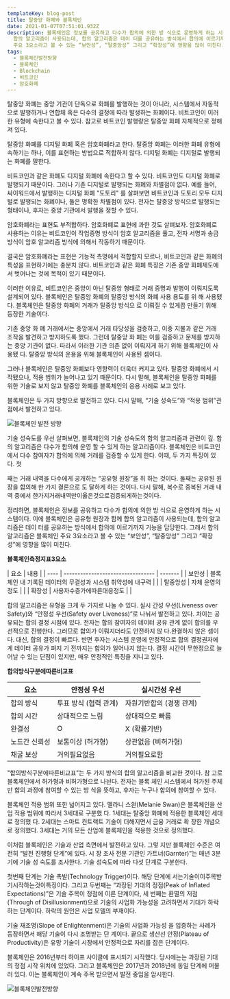 ```yaml
---
templateKey: blog-post
title: 탈중앙 화폐와 블록체인
date: 2021-01-07T07:51:01.932Z
description: 블록체인은 정보를 공유하고 다수가 합의에 의한 방 식으로 운영하게 하는 시스템이다. 이에 블록체인은 공유형 원장과 함께
  합의 알고리즘이 사용되는데, 합의 알고리즘은 데이 터를 공유하는 방식에서 합의에 이르기까지 기능을 담당한다. 그래서 합의 알고리즘은 블록체인
  주요 3요소라고 볼 수 있는 “보안성”, “탈중앙성” 그리고 “확장성”에 영향을 많이 미친다.
tags:
  - 블록체인발전방향
  - 블록체인
  - Blockchain
  - 비트코인
  - 암호화폐
---
```

탈중앙 화폐는 중앙 기관이 단독으로 화폐를 발행하는 것이 아니라, 시스템에서 자동적으로 발행하거나 연합체 혹은 다수의 결정에 따라 발생하는 화폐이다. 비트코인이 이러한 유형에 속한다고 볼 수 있다. 참고로 비트코인 발행량은 탈중앙 화폐 자체적으로 정해져 있다.

탈중앙 화폐를 디지털 화폐 혹은 암호화폐라고 한다. 탈중앙 화폐는 이러한 화폐 유형에 속하기는 하나, 이를 표현하는 방법으로 적합하지 않다. 디지털 화폐는 디지털로 발행되는 화폐를 말한다. 

비트코인과 같은 화폐도 디지털 화폐에 속한다고 할 수 있다. 비트코인도 디지털 화폐로 발행되기 때문이다. 그러나 기존 디지털로 발행되는 화폐와 차별점이 없다. 예를 들어, 싸이워드에서 발행하는 디지털 화폐 "도토리" 를 살펴보면 비트코인과 도토리 모두 디지털로 발행되는 화폐이나, 둘은 명확한 차별점이 있다. 전자는 탈중앙 방식으로 발행되는 형태이나, 후자는 중앙 기관에서 발행을 정할 수 있다. 

암호화폐라는 표현도 부적합하다. 암호화폐로 표현에 과한 것도 살펴보자. 암호화폐로 사용하는 이유는 비트코인이 작업증명 방식이 암호 알고리즘을 풀고, 전자 서명과 송금 방식이 암호 알고리즘 방식에 의해서 작동하기 때문이다.

결국은 암호화폐라는 표현은 기능적 측명에서 적합할지 모르나, 비트코인과 같은 화폐의 특성을 표현하기에는 충분치 않다. 비트코인과 같은 화폐 특징은 기존 중앙 화폐제도에서 벗어나는 것에 목적이 있기 때문이다. 

이러한 이유로, 비트코인은 중앙이 아닌 탈중앙 형태로 거래 증명과 발행이 이뤄지도록 설계되어 있다. 블록체인은 탈중앙 화폐의 탈중앙 방식의 화폐 사용 용도를 위 해 사용됐다. 블록체인은 탈중앙 화폐의 거래가 탈중앙 방식으 로 이뤄질 수 있게끔 만들기 위해 등장한 기술이다. 

기존 중앙 화 폐 거래에서는 중앙에서 거래 타당성을 검증하고, 이중 지불과 같은 거래 조작을 발견하고 방지하도록 했다. 그런데 탈중앙 화 폐는 이를 검증하고 문제를 방지하는 중앙 기관이 없다. 따라서 이러한 기관 의존 없이 이뤄지게 하기 위해 블록체인이 사용됐 다. 탈중앙 방식의 운용을 위해 블록체인이 사용된 셈이다.

그러나 블록체인은 탈중앙 화폐보다 영향력이 더욱더 커지고 있다. 탈중앙 화폐에서 시작됐으나, 적용 범위가 늘어나고 있기 때문이다. 다시 말해, 블록체인을 탈중앙 화폐를 위한 기술로 보지 않고 탈중앙 화폐를 블록체인의 응용 사례로 보고 있다.

블록체인은 두 가지 방향으로 발전하고 있다. 다시 말해, “기술 성숙도”와 “적용 범위”관점에서 발전하고 있다.

![블록체인 발전 방향](/assets/블록체인-발전-방향.jpg "블록체인 발전 방향")

기술 성숙도를 우선 살펴보면, 블록체인의 기술 성숙도의 합의 알고리즘과 관련이 깊. 합의 알고리즘은 다수가 합의해 운영 할 수 있게 하는 알고리즘이다. 블록체인은 비트코인에서 다수 참여자가 합의에 의해 거래를 검증할 수 있게 한다. 이때, 두 가지 특징이 있다. 첫

째는 거래 내역을 다수에게 공개하는 “공유형 원장”을 취 하는 것이다. 둘째는 공유된 원장을 합의해 한 가지 결론으로 도 달하게 하는 것이다. 다시 말해, 복수로 중복된 거래 내역 중에서 한가지거래내역만이옳은것으로검증되게하는것이다.

정리하면, 블록체인은 정보를 공유하고 다수가 합의에 의한 방 식으로 운영하게 하는 시스템이다. 이에 블록체인은 공유형 원장과 함께 합의 알고리즘이 사용되는데, 합의 알고리즘은 데이 터를 공유하는 방식에서 합의에 이르기까지 기능을 담당한다. 그래서 합의 알고리즘은 블록체인 주요 3요소라고 볼 수 있는 “보안성”, “탈중앙성” 그리고 “확장성”에 영향을 많이 미친다.

**블록체인측정지표3요소**

| 요소   | 내용                            |
| ---- | --------------------------------- | ------- |
| 보안성  | 블록체인 내 기록된 데이터의 무결성과 시스템 취약성에 내구력 |         |
| 탈중앙성 | 자체 운영의 정도                         |         |
| 확장성  | 사용자수증가에따른대응정도                     |         |

합의 알고리즘은 유형을 크게 두 가지로 나눌 수 있다. 실시 간성 우선(Liveness over Safety)와 “안정성 우선(Safety over Liveness)”로 나눠서 발전하고 있다. 차이는 공유되는 합의 결정 시점에 있다. 전자는 합의 참여자의 데이터 공유 관계 없이 합의를 우선적으로 진행한다. 그러므로 합의가 이뤄지더라도 안전하지 않 다.완결하지 않은 셈이다. 대신, 합의 결정이 빠르다. 반면 후자는 시스템 운영에 안정적으로 합의 결정권자에게 데이터 공유가 펴지 기 전까지는 합의가 일어나지 않는다. 결정 시간이 무한정으로 늘 어날 수 있는 단점이 있지만, 매우 안정적인 특징을 지니고 있다.

**합의방식구분에따른비교표**

| 요소      | 안정성 우선            |  실시간성 우선              |
| ------- | ------------- | -------------- |
| 합의 방식   | 투표 방식 (협력 관계) | 자원기반합의 (경쟁 관계) |
| 합의 시간   | 상대적으로 느림      | 상대적으로 빠름       |
| 완결성     | O             | X (확률기반)       |
| 노드간 신뢰성 | 보통이상 (허가형)    | 상관없음 (비허가형)    |
| 채굴 보상   | 거의필요없음        | 거의필요로함         |

"합의방식구분에따른비교표"는 두 가지 방식의 합의 알고리즘을 비교한 것이다. 참 고로 블록체인에서 허가형과 비허가형으로 나뉜다. 전자는 블록 체인 시스템에서 허가된 주체만 합의 과정에 참여할 수 있는 방 식을 뜻하고, 후자는 누구나 합의에 참여할 수 있다.

블록체인 적용 범위 또한 넓어지고 있다. 멜라니 스완(Melanie Swan)은 블록체인을 산업 적용 범위에 따라서 3세대로 구분했 다. 1세대는 탈중앙 화폐에 적용한 블록체인 세대로 정의했 다. 2세대는 스마트 컨트랙트 기술이 더해지면서 금융 거래로 확 장한 개념으로 정의했다. 3세대는 거의 모든 산업에 블록체인을 적용한 것으로 정의했다.

이처럼 블록체인은 기술과 산업 측면에서 발전하고 있다. 그렇 지만 블록체인 수준은 여전히 “발전 진행형 단계”에 있다. 시 장 조사 전문 기관인 가트너(Garnter)”는 매년 3분기에 기술 성 숙도를 조사한다. 기술 성숙도에 따라 다섯 단계로 구분한다. 

첫번째 단계는 기술 촉발(Technology Trigger)이다. 해당 단계에 서는기술이이주목받기시작하는것이특징이다. 그리고 두번째는 “과장된 기대의 정점(Peak of Inflated Expectations)”은 기술 주목이 정점에 이른 단계이다, 세 번째는 환멸의 저점(Through of Disillusionment)으로 기술의 사업화 가능성을 고려하면서 기대가 하락하는 단계이다. 하락의 원인은 사업 모델의 부재이다. 

기술 재조명(Slope of Enlightenment)은 기술의 사업화 가능성 을 입증하는 사례가 등장하면서 해당 기술이 다시 조명받는 단 계이다. 끝으로 생산선 안정(Plateau of Productivity)은 유망 기술이 시장에서 안정적으로 자리를 잡은 단계이다.

블록체인은 2016년부터 하이프 사이클에 표시되기 시작했다. 당시에는는 과장된 기대의 정점 시작 위치에 있었다. 그리고 블록체인은 2017년과 2018년에 동일 단계에 머물러 있다. 이는 블록체인이 계속 주목 받으면서 발전 중임을 암시한다.

![블록체인발전방향](/assets/블록체인발전방향.jpg "블록체인발전방향")
